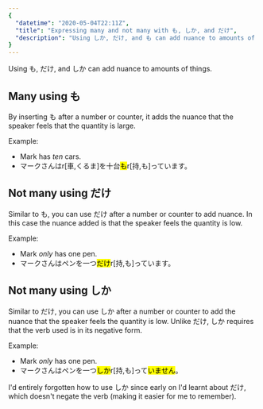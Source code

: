 ```yaml
---
{
  "datetime": "2020-05-04T22:11Z",
  "title": "Expressing many and not many with も, しか, and だけ",
  "description": "Using しか, だけ, and も can add nuance to amounts of things."
}
---
```

Using <span lang="ja">も</span>, <span lang="ja">だけ</span>, and
<span lang="ja">しか</span> can add nuance to amounts of things.

## Many using <span lang="ja">も</span>

By inserting <span lang="ja">も</span> after a number or counter, it adds the
nuance that the speaker feels that the quantity is large.

Example:

- Mark has _ten_ cars.
- <span lang="ja">マークさんはr[車,くるま]を十台<mark>も</mark>r[持,も]っています。</span>

## Not many using <span lang="ja">だけ</span>

Similar to <span lang="ja">も</span>, you can use <span lang="ja">だけ</span>
after a number or counter to add nuance. In this case the nuance added is that
the speaker feels the quantity is low.

Example:

- Mark _only_ has one pen.
- <span lang="ja">マークさんはペンを一つ<mark>だけ</mark>r[持,も]っています。</span>

## Not many using <span lang="ja">しか</span>

Similar to <span lang="ja">だけ</span>, you can use <span lang="ja">しか</span>
after a number or counter to add the nuance that the speaker feels the quantity
is low. Unlike <span lang="ja">だけ</span>, <span lang="ja">しか</span> requires
that the verb used is in its negative form.

Example:

- Mark _only_ has one pen.
- <span lang="ja">マークさんはペンを一つ<mark>しか</mark>r[持,も]って<mark>いません</mark>。</span>

I'd entirely forgotten how to use <span lang="ja">しか</span> since early on I'd
learnt about <span lang="ja">だけ</span>, which doesn't negate the verb (making
it easier for me to remember).
